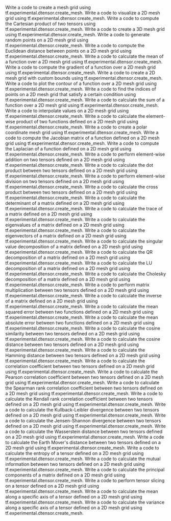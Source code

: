 Write a code to create a mesh grid using tf.experimental.dtensor.create_mesh.
Write a code to visualize a 2D mesh grid using tf.experimental.dtensor.create_mesh.
Write a code to compute the Cartesian product of two tensors using tf.experimental.dtensor.create_mesh.
Write a code to create a 3D mesh grid using tf.experimental.dtensor.create_mesh.
Write a code to generate random points on a 2D mesh grid using tf.experimental.dtensor.create_mesh.
Write a code to compute the Euclidean distance between points on a 2D mesh grid using tf.experimental.dtensor.create_mesh.
Write a code to calculate the mean of a function over a 2D mesh grid using tf.experimental.dtensor.create_mesh.
Write a code to compute the gradient of a function over a 2D mesh grid using tf.experimental.dtensor.create_mesh.
Write a code to create a 2D mesh grid with custom bounds using tf.experimental.dtensor.create_mesh.
Write a code to plot the contour of a function over a 2D mesh grid using tf.experimental.dtensor.create_mesh.
Write a code to find the indices of points on a 2D mesh grid that satisfy a certain condition using tf.experimental.dtensor.create_mesh.
Write a code to calculate the sum of a function over a 2D mesh grid using tf.experimental.dtensor.create_mesh.
Write a code to interpolate values on a 2D mesh grid using tf.experimental.dtensor.create_mesh.
Write a code to calculate the element-wise product of two functions defined on a 2D mesh grid using tf.experimental.dtensor.create_mesh.
Write a code to create a polar coordinate mesh grid using tf.experimental.dtensor.create_mesh.
Write a code to compute the Jacobian matrix of a function defined on a 2D mesh grid using tf.experimental.dtensor.create_mesh.
Write a code to compute the Laplacian of a function defined on a 2D mesh grid using tf.experimental.dtensor.create_mesh.
Write a code to perform element-wise addition on two tensors defined on a 2D mesh grid using tf.experimental.dtensor.create_mesh.
Write a code to calculate the dot product between two tensors defined on a 2D mesh grid using tf.experimental.dtensor.create_mesh.
Write a code to perform element-wise division on two tensors defined on a 2D mesh grid using tf.experimental.dtensor.create_mesh.
Write a code to calculate the cross product between two tensors defined on a 2D mesh grid using tf.experimental.dtensor.create_mesh.
Write a code to calculate the determinant of a matrix defined on a 2D mesh grid using tf.experimental.dtensor.create_mesh.
Write a code to calculate the trace of a matrix defined on a 2D mesh grid using tf.experimental.dtensor.create_mesh.
Write a code to calculate the eigenvalues of a matrix defined on a 2D mesh grid using tf.experimental.dtensor.create_mesh.
Write a code to calculate the eigenvectors of a matrix defined on a 2D mesh grid using tf.experimental.dtensor.create_mesh.
Write a code to calculate the singular value decomposition of a matrix defined on a 2D mesh grid using tf.experimental.dtensor.create_mesh.
Write a code to calculate the QR decomposition of a matrix defined on a 2D mesh grid using tf.experimental.dtensor.create_mesh.
Write a code to calculate the LU decomposition of a matrix defined on a 2D mesh grid using tf.experimental.dtensor.create_mesh.
Write a code to calculate the Cholesky decomposition of a matrix defined on a 2D mesh grid using tf.experimental.dtensor.create_mesh.
Write a code to perform matrix multiplication between two tensors defined on a 2D mesh grid using tf.experimental.dtensor.create_mesh.
Write a code to calculate the inverse of a matrix defined on a 2D mesh grid using tf.experimental.dtensor.create_mesh.
Write a code to calculate the mean squared error between two functions defined on a 2D mesh grid using tf.experimental.dtensor.create_mesh.
Write a code to calculate the mean absolute error between two functions defined on a 2D mesh grid using tf.experimental.dtensor.create_mesh.
Write a code to calculate the cosine similarity between two tensors defined on a 2D mesh grid using tf.experimental.dtensor.create_mesh.
Write a code to calculate the cosine distance between two tensors defined on a 2D mesh grid using tf.experimental.dtensor.create_mesh.
Write a code to calculate the Hamming distance between two tensors defined on a 2D mesh grid using tf.experimental.dtensor.create_mesh.
Write a code to calculate the correlation coefficient between two tensors defined on a 2D mesh grid using tf.experimental.dtensor.create_mesh.
Write a code to calculate the Pearson correlation coefficient between two tensors defined on a 2D mesh grid using tf.experimental.dtensor.create_mesh.
Write a code to calculate the Spearman rank correlation coefficient between two tensors defined on a 2D mesh grid using tf.experimental.dtensor.create_mesh.
Write a code to calculate the Kendall rank correlation coefficient between two tensors defined on a 2D mesh grid using tf.experimental.dtensor.create_mesh.
Write a code to calculate the Kullback-Leibler divergence between two tensors defined on a 2D mesh grid using tf.experimental.dtensor.create_mesh.
Write a code to calculate the Jensen-Shannon divergence between two tensors defined on a 2D mesh grid using tf.experimental.dtensor.create_mesh.
Write a code to calculate the Wasserstein distance between two tensors defined on a 2D mesh grid using tf.experimental.dtensor.create_mesh.
Write a code to calculate the Earth Mover's distance between two tensors defined on a 2D mesh grid using tf.experimental.dtensor.create_mesh.
Write a code to calculate the entropy of a tensor defined on a 2D mesh grid using tf.experimental.dtensor.create_mesh.
Write a code to calculate the mutual information between two tensors defined on a 2D mesh grid using tf.experimental.dtensor.create_mesh.
Write a code to calculate the principal components of a matrix defined on a 2D mesh grid using tf.experimental.dtensor.create_mesh.
Write a code to perform tensor slicing on a tensor defined on a 2D mesh grid using tf.experimental.dtensor.create_mesh.
Write a code to calculate the mean along a specific axis of a tensor defined on a 2D mesh grid using tf.experimental.dtensor.create_mesh.
Write a code to calculate the variance along a specific axis of a tensor defined on a 2D mesh grid using tf.experimental.dtensor.create_mesh.